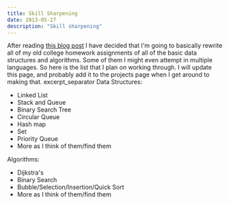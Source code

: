 ```yaml
---
title: Skill Sharpening
date: 2013-05-27
description: "Skill sharpening"
---
```


After reading <a href="https://medium.com/tech-talk/d5f8051afce2" target="_blank">this blog post</a> I have decided that I'm going to basically rewrite all of my old college homework assignments of all of the basic data structures and algorithms. Some of them I might even attempt in multiple languages.
So here is the list that I plan on working through. I will update this page, and probably add it to the projects page when I get around to making that.
excerpt_separator
Data Structures:<br/>
<ul>
	<li>Linked List</li>
	<li>Stack and Queue</li>
	<li>Binary Search Tree</li> 
	<li>Circular Queue</li>
	<li>Hash map</li>
	<li>Set</li>
	<li>Priority Queue</li>
	<li>More as I think of them/find them</li>
</ul>

Algorithms:<br/>
<ul>
	<li>Dijkstra's</li>
	<li>Binary Search</li>
	<li>Bubble/Selection/Insertion/Quick Sort</li>
	<li>More as I think of them/find them</li>
</ul>
